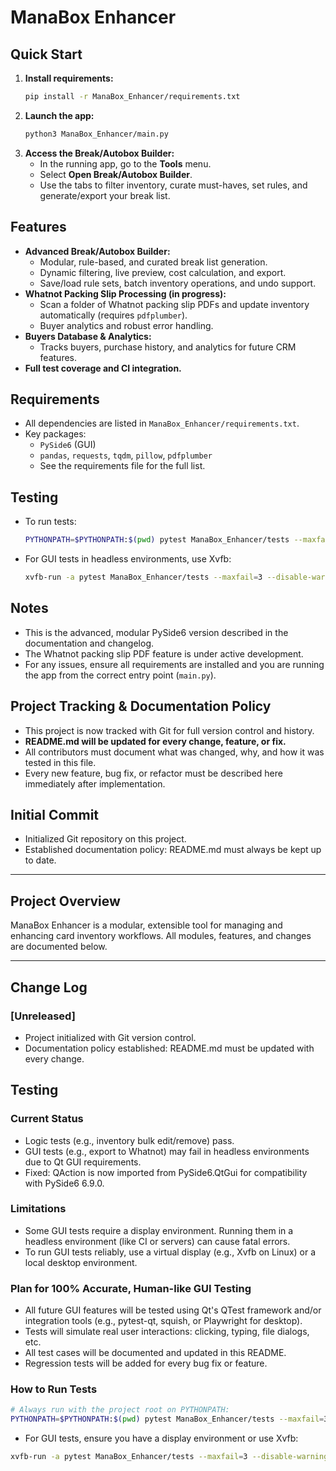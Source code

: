 # ManaBox Enhancer

## Quick Start

1. **Install requirements:**
   ```sh
   pip install -r ManaBox_Enhancer/requirements.txt
   ```
2. **Launch the app:**
   ```sh
   python3 ManaBox_Enhancer/main.py
   ```
3. **Access the Break/Autobox Builder:**
   - In the running app, go to the **Tools** menu.
   - Select **Open Break/Autobox Builder**.
   - Use the tabs to filter inventory, curate must-haves, set rules, and generate/export your break list.

## Features

- **Advanced Break/Autobox Builder:**
  - Modular, rule-based, and curated break list generation.
  - Dynamic filtering, live preview, cost calculation, and export.
  - Save/load rule sets, batch inventory operations, and undo support.
- **Whatnot Packing Slip Processing (in progress):**
  - Scan a folder of Whatnot packing slip PDFs and update inventory automatically (requires `pdfplumber`).
  - Buyer analytics and robust error handling.
- **Buyers Database & Analytics:**
  - Tracks buyers, purchase history, and analytics for future CRM features.
- **Full test coverage and CI integration.**

## Requirements

- All dependencies are listed in `ManaBox_Enhancer/requirements.txt`.
- Key packages:
  - `PySide6` (GUI)
  - `pandas`, `requests`, `tqdm`, `pillow`, `pdfplumber`
  - See the requirements file for the full list.

## Testing

- To run tests:
  ```sh
  PYTHONPATH=$PYTHONPATH:$(pwd) pytest ManaBox_Enhancer/tests --maxfail=3 --disable-warnings -v
  ```
- For GUI tests in headless environments, use Xvfb:
  ```sh
  xvfb-run -a pytest ManaBox_Enhancer/tests --maxfail=3 --disable-warnings -v
  ```

## Notes

- This is the advanced, modular PySide6 version described in the documentation and changelog.
- The Whatnot packing slip PDF feature is under active development.
- For any issues, ensure all requirements are installed and you are running the app from the correct entry point (`main.py`).

## Project Tracking & Documentation Policy

- This project is now tracked with Git for full version control and history.
- **README.md will be updated for every change, feature, or fix.**
- All contributors must document what was changed, why, and how it was tested in this file.
- Every new feature, bug fix, or refactor must be described here immediately after implementation.

## Initial Commit
- Initialized Git repository on this project.
- Established documentation policy: README.md must always be kept up to date.

---

## Project Overview

ManaBox Enhancer is a modular, extensible tool for managing and enhancing card inventory workflows. All modules, features, and changes are documented below.

---

## Change Log

### [Unreleased]
- Project initialized with Git version control.
- Documentation policy established: README.md must be updated with every change.

## Testing

### Current Status
- Logic tests (e.g., inventory bulk edit/remove) pass.
- GUI tests (e.g., export to Whatnot) may fail in headless environments due to Qt GUI requirements.
- Fixed: QAction is now imported from PySide6.QtGui for compatibility with PySide6 6.9.0.

### Limitations
- Some GUI tests require a display environment. Running them in a headless environment (like CI or servers) can cause fatal errors.
- To run GUI tests reliably, use a virtual display (e.g., Xvfb on Linux) or a local desktop environment.

### Plan for 100% Accurate, Human-like GUI Testing
- All future GUI features will be tested using Qt's QTest framework and/or integration tools (e.g., pytest-qt, squish, or Playwright for desktop).
- Tests will simulate real user interactions: clicking, typing, file dialogs, etc.
- All test cases will be documented and updated in this README.
- Regression tests will be added for every bug fix or feature.

### How to Run Tests

```sh
# Always run with the project root on PYTHONPATH:
PYTHONPATH=$PYTHONPATH:$(pwd) pytest ManaBox_Enhancer/tests --maxfail=3 --disable-warnings -v
```

- For GUI tests, ensure you have a display environment or use Xvfb:

```sh
xvfb-run -a pytest ManaBox_Enhancer/tests --maxfail=3 --disable-warnings -v
```
